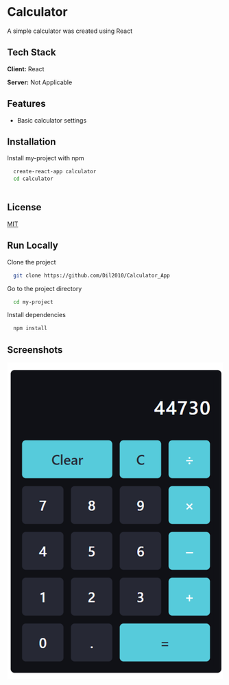 
# Calculator

A simple calculator was created using React


## Tech Stack

**Client:** React

**Server:** Not Applicable


## Features

- Basic calculator settings





## Installation

Install my-project with npm

```bash
  create-react-app calculator
  cd calculator
  

```
    
## License

[MIT](https://choosealicense.com/licenses/mit/)


## Run Locally

Clone the project

```bash
  git clone https://github.com/Dil2010/Calculator_App
```

Go to the project directory

```bash
  cd my-project
```

Install dependencies

```bash
  npm install
```




## Screenshots

![App Screenshot](/Calculator.png)


